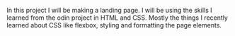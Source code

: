 In this project I will be making a landing page. I will be using the skills I learned from the odin project in HTML and CSS. Mostly the things I recently learned about CSS like flexbox, styling and formatting the page elements.
